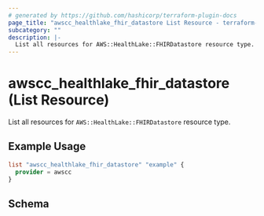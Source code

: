 ```yaml
---
# generated by https://github.com/hashicorp/terraform-plugin-docs
page_title: "awscc_healthlake_fhir_datastore List Resource - terraform-provider-awscc"
subcategory: ""
description: |-
  List all resources for AWS::HealthLake::FHIRDatastore resource type.
---
```


# awscc_healthlake_fhir_datastore (List Resource)

List all resources for `AWS::HealthLake::FHIRDatastore` resource type.

## Example Usage

```terraform
list "awscc_healthlake_fhir_datastore" "example" {
  provider = awscc
}
```

<!-- schema generated by tfplugindocs -->
## Schema

